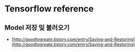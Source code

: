 # Tensorflow reference

## Model 저장 및 불러오기
* [http://goodtogreate.tistory.com/entry/Saving-and-Restoring](http://goodtogreate.tistory.com/entry/Saving-and-Restoring)

